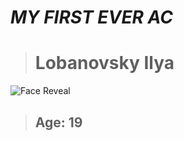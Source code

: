 # ___MY FIRST EVER AC___

> # Lobanovsky Ilya
![Face Reveal](https://sun9-73.userapi.com/impg/k214DjVSQOfPGhrgrSEJeU_wEUsOmJp5mQU-dg/vux7krLKpdU.jpg?size=1620x2160&quality=95&sign=722ad6a8268dc02cb771da5c4b67305d&type=album)
> ## Age: 19
